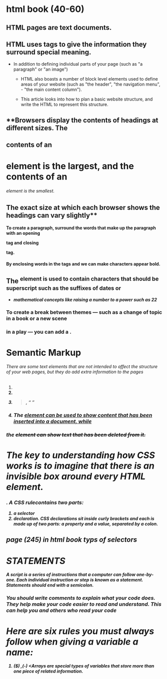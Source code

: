 # html book (40-60)
## HTML pages are text documents.
## HTML uses tags to give the information they surround special meaning.
- In addition to defining individual parts of your page (such as "a paragraph" or "an image")
 
  - HTML also boasts a number of block level elements used to define areas of your website (such as "the header", "the navigation menu", - "the main content column").

  -  This article looks into how to plan a basic website structure, and write the HTML to represent this structure.

## **Browsers display the contents of headings at different sizes. The
## contents of an <h1> element is the largest, and the contents of an <h6> element is the smallest.
## The exact size at which each browser shows the headings can vary slightly**

#### To create a paragraph, surround the words that make up the paragraph with an opening <p> tag and closing </p> tag.
#### By enclosing words in the tags <b> and </b> we can make characters appear bold.
## The <sup> element is used to contain characters that should be superscript such as the suffixes of dates or
- ***mathematical concepts like raising a number to a power such as 22***
### To create a break between themes — such as a change of topic in a book or a new scene
### in a play — you can add a .
# Semantic Markup
###### There are some text elements that are not intended to affect the structure of your web pages, but they do add extra information to the pages 
1. <strong>
2. <em>
3. <blockquote> , <q>
4. ### The <ins> element can be used to show content that has been inserted into a document, while
### the <del> element can show text that has been deleted from it.

# The key to understanding how CSS works is to imagine that there is an invisible box around every HTML element.
### . A CSS rulecontains two parts:
1. a selector  
2. declaration. CSS declarations sit inside curly brackets and each is made up of two parts: a property and a value, separated by a colon.

## page (245) in html book  typs of selectors
# STATEMENTS
A script is a series of instructions that a computer can follow one-by-one.
Each individual instruction or step is known as a statement.
Statements should end with a semicolon. 

<h3>You should write comments to explain what your code does.
They help make your code easier to read and understand.
This can help you and others who read your code <h3>

# Here are six rules you must always follow when giving a variable a name: 
1. ($) ,(-)
<Arrays are special types of variables that store more
than one piece of related information.
